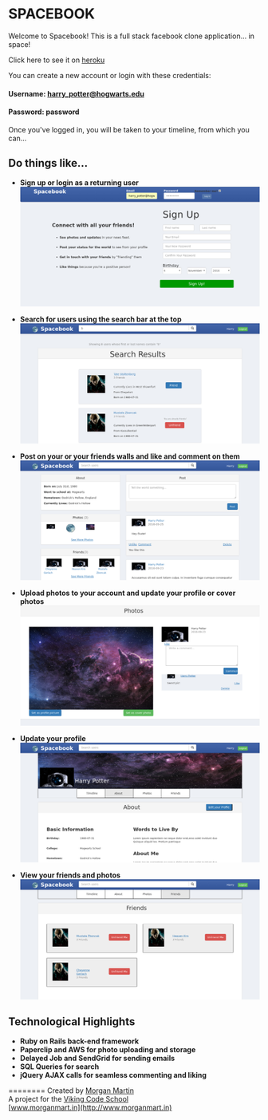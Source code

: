 # SPACEBOOK

Welcome to Spacebook! This is a full stack facebook clone application... in space!

Click here to see it on [heroku](https://thespacebook.herokuapp.com/login)

You can create a new account or login with these credentials:
#### Username: harry_potter@hogwarts.edu
#### Password: password

Once you've logged in, you will be taken to your timeline, from which you can...

## Do things like...
* **Sign up or login as a returning user**
![](app/assets/images/space_login.png?raw=true)

* **Search for users using the search bar at the top**
![](app/assets/images/space_search.png?raw=true)

* **Post on your or your friends walls and like and comment on them**
![](app/assets/images/space_timeline.png?raw=true)

* **Upload photos to your account and update your profile or cover photos**
![](app/assets/images/space_photo.png?raw=true)

* **Update your profile**
![](app/assets/images/space_edit.png?raw=true)

* **View your friends and photos**
![](app/assets/images/space_friends.png?raw=true)


## Technological Highlights
* **Ruby on Rails back-end framework**
* **Paperclip and AWS for photo uploading and storage**
* **Delayed Job and SendGrid for sending emails**
* **SQL Queries for search**
* **jQuery AJAX calls for seamless commenting and liking**

========
Created by [Morgan Martin](https://github.com/morgancmartin)  
A project for the [Viking Code School](http://vikingcodeschool.com)  
[www.morganmart.in](http://www.morganmart.in)
